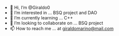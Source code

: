 - 👋 Hi, I’m @Giraldo0
- 👀 I’m interested in ... BSQ project and DAO
- 🌱 I’m currently learning ... C++
- 💞️ I’m looking to collaborate on ... BSQ project
- 📫 How to reach me ... at giraldomarino@mail.com

<!---
Giraldo0/Giraldo0 is a ✨ special ✨ repository because its `README.md` (this file) appears on your GitHub profile.
You can click the Preview link to take a look at your changes.
--->
